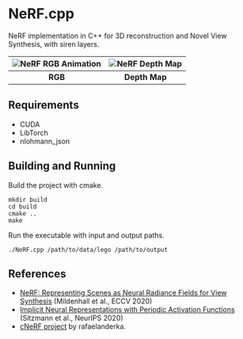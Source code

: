 # NeRF.cpp
NeRF implementation in C++ for 3D reconstruction and Novel View Synthesis, with siren layers.  
<!-- and a proposal network for efficient ray sampling during training. -->

| <img src="./output/rgb.gif" alt="NeRF RGB Animation" style="display:inline-block"/> | <img src="./output/depth.gif" alt="NeRF Depth Map" style="display:inline-block"/> |
|:-------------:|:---------:|
| **RGB** | **Depth Map** |


## Requirements
- CUDA
- LibTorch
- nlohmann_json

## Building and Running

Build the project with cmake.

```
mkdir build
cd build
cmake ..
make
```
Run the executable with input and output paths.

```
./NeRF.cpp /path/to/data/lego /path/to/output
```

## References

- [NeRF: Representing Scenes as Neural Radiance Fields for View Synthesis](https://arxiv.org/abs/2003.08934) (Mildenhall et al., ECCV 2020)
- [Implicit Neural Representations with Periodic Activation Functions](https://arxiv.org/abs/2006.09661) (Sitzmann et al., NeurIPS 2020)
- [cNeRF project](https://github.com/rafaelanderka/cNeRF) by rafaelanderka.
